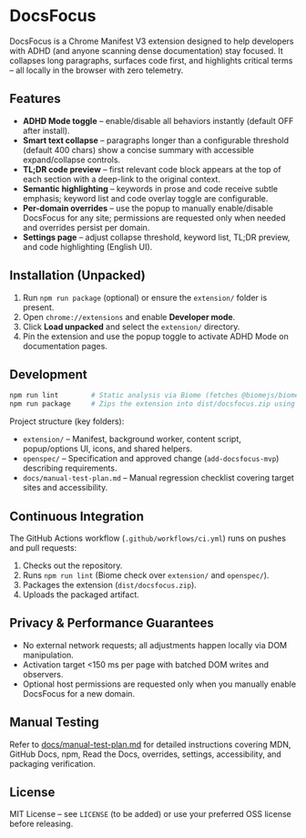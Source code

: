 # DocsFocus

DocsFocus is a Chrome Manifest V3 extension designed to help developers with ADHD (and anyone scanning dense documentation) stay focused. It collapses long paragraphs, surfaces code first, and highlights critical terms – all locally in the browser with zero telemetry.

## Features

- **ADHD Mode toggle** – enable/disable all behaviors instantly (default OFF after install).
- **Smart text collapse** – paragraphs longer than a configurable threshold (default 400 chars) show a concise summary with accessible expand/collapse controls.
- **TL;DR code preview** – first relevant code block appears at the top of each section with a deep-link to the original context.
- **Semantic highlighting** – keywords in prose and code receive subtle emphasis; keyword list and code overlay toggle are configurable.
- **Per-domain overrides** – use the popup to manually enable/disable DocsFocus for any site; permissions are requested only when needed and overrides persist per domain.
- **Settings page** – adjust collapse threshold, keyword list, TL;DR preview, and code highlighting (English UI).

## Installation (Unpacked)

1. Run `npm run package` (optional) or ensure the `extension/` folder is present.
2. Open `chrome://extensions` and enable **Developer mode**.
3. Click **Load unpacked** and select the `extension/` directory.
4. Pin the extension and use the popup toggle to activate ADHD Mode on documentation pages.

## Development

```bash
npm run lint        # Static analysis via Biome (fetches @biomejs/biome on demand)
npm run package     # Zips the extension into dist/docsfocus.zip using the zip CLI
```

Project structure (key folders):

- `extension/` – Manifest, background worker, content script, popup/options UI, icons, and shared helpers.
- `openspec/` – Specification and approved change (`add-docsfocus-mvp`) describing requirements.
- `docs/manual-test-plan.md` – Manual regression checklist covering target sites and accessibility.

## Continuous Integration

The GitHub Actions workflow (`.github/workflows/ci.yml`) runs on pushes and pull requests:

1. Checks out the repository.
2. Runs `npm run lint` (Biome check over `extension/` and `openspec/`).
3. Packages the extension (`dist/docsfocus.zip`).
4. Uploads the packaged artifact.

## Privacy & Performance Guarantees

- No external network requests; all adjustments happen locally via DOM manipulation.
- Activation target <150 ms per page with batched DOM writes and observers.
- Optional host permissions are requested only when you manually enable DocsFocus for a new domain.

## Manual Testing

Refer to [docs/manual-test-plan.md](docs/manual-test-plan.md) for detailed instructions covering MDN, GitHub Docs, npm, Read the Docs, overrides, settings, accessibility, and packaging verification.

## License

MIT License – see `LICENSE` (to be added) or use your preferred OSS license before releasing.
